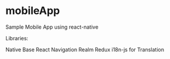 # mobileApp

Sample Mobile App using react-native

Libraries:

Native Base
React Navigation
Realm
Redux
i18n-js for Translation

